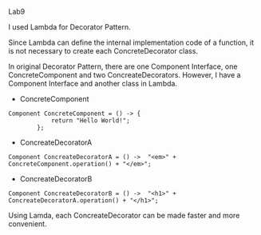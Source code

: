 
Lab9

I used Lambda for Decorator Pattern. 

Since Lambda can define the internal implementation code of a function, it is not necessary to create each ConcreteDecorator class.

In original Decorator Pattern, there are one Component Interface, one ConcreteComponent and two ConcreateDecorators.
However, I have a Component Interface and another class in Lambda. 


- ConcreteComponent
```
Component ConcreteComponent = () -> {
			return "Hello World!";
		};
```

- ConcreateDecoratorA
```
Component ConcreateDecoratorA = () ->  "<em>" + ConcreteComponent.operation() + "</em>";
```

- ConcreateDecoratorB
```
Component ConcreateDecoratorB = () ->  "<h1>" + ConcreateDecoratorA.operation() + "</h1>";
```		
    

Using Lamda, each ConcreateDecorator can be made faster and more convenient.

  
  
